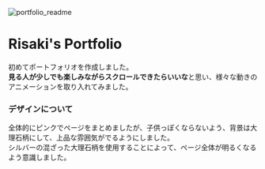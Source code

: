 ![portfolio_readme](https://user-images.githubusercontent.com/100771347/161263503-74991a03-bce3-46e0-978f-68d217254e9f.jpg)
# Risaki's Portfolio
初めてポートフォリオを作成しました。  
**見る人が少しでも楽しみながらスクロールできたらいいな**と思い、様々な動きのアニメーションを取り入れてみました。  
### デザインについて  
全体的にピンクでページをまとめましたが、子供っぽくならないよう、背景は大理石柄にして、上品な雰囲気がでるようにしました。  
シルバーの混ざった大理石柄を使用することによって、ページ全体が明るくなるよう意識しました。  
